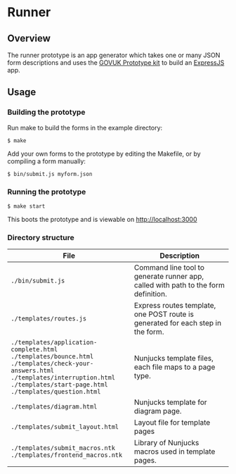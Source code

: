 # Runner

## Overview

The runner prototype is an app generator which takes one or many JSON form descriptions and uses the [GOVUK Prototype kit](https://github.com/alphagov/govuk_prototype_kit) to build an [ExpressJS](https://expressjs.com/) app.

## Usage

### Building the prototype

Run make to build the forms in the example directory:

    $ make

Add your own forms to the prototype by editing the Makefile, or by compiling a form manually:

    $ bin/submit.js myform.json

### Running the prototype

    $ make start

This boots the prototype and is viewable on [http://localhost:3000](http://localhost:3000)

### Directory structure

| File | Description |
| ---- | ----------- |
| `./bin/submit.js` | Command line tool to generate runner app, called with path to the form definition. |
| `./templates/routes.js` | Express routes template, one POST route is generated for each step in the form. |
| `./templates/application-complete.html` <br> `./templates/bounce.html` <br> `./templates/check-your-answers.html` <br> `./templates/interruption.html` <br> `./templates/start-page.html` <br> `./templates/question.html` | Nunjucks template files, each file maps to a page type. |
| `./templates/diagram.html` | Nunjucks template for diagram page. |
| `./templates/submit_layout.html` | Layout file for template pages |
| `./templates/submit_macros.ntk` <br> `./templates/frontend_macros.ntk` | Library of Nunjucks macros used in template pages. |